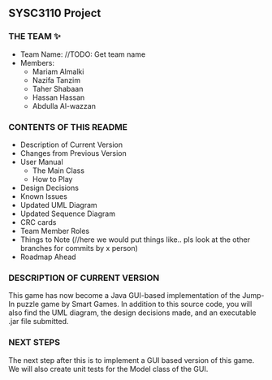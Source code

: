 ## SYSC3110 Project

### THE TEAM :sparkles:
* Team Name: //TODO: Get team name
* Members:
  * Mariam Almalki
  * Nazifa Tanzim
  * Taher Shabaan
  * Hassan Hassan
  * Abdulla Al-wazzan
  
### CONTENTS OF THIS README
* Description of Current Version
* Changes from Previous Version
* User Manual
  * The Main Class
  * How to Play
* Design Decisions
* Known Issues
* Updated UML Diagram
* Updated Sequence Diagram
* CRC cards
* Team Member Roles
* Things to Note (//here we would put things like.. pls look at the other branches for commits by x person)
* Roadmap Ahead


 
### DESCRIPTION OF CURRENT VERSION
This game has now become a Java GUI-based implementation of the Jump-In puzzle game by Smart Games.
In addition to this source code, you will also find the UML diagram, the design decisions made, and an executable .jar file submitted. 
 
### NEXT STEPS
The next step after this is to implement a GUI based version of this game. We will also create unit tests for the Model class of the GUI.

